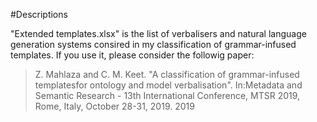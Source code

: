 #Descriptions

"Extended templates.xlsx" is the list of verbalisers and natural language generation systems consired in my classification of grammar-infused templates. If you use it, please consider the followig paper:

> Z. Mahlaza and C. M. Keet. "A classification of grammar-infused templatesfor ontology and model verbalisation". In:Metadata and Semantic Research - 13th International Conference, MTSR 2019, Rome, Italy, October 28-31, 2019. 2019
